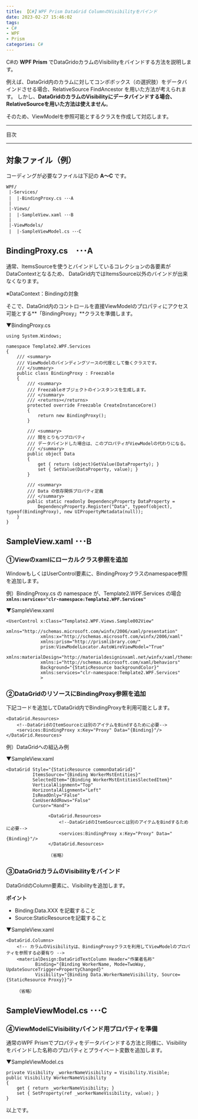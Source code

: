 ```yaml
---
title: 【C#】WPF Prism DataGrid ColumnのVisibilityをバインド
date: 2023-02-27 15:46:02
tags:
- C#
- WPF
- Prism
categories: C#
---
```


C#の **WPF Prism** でDataGridoカラムのVisibilityをバインドする方法を説明します。

例えば、DataGrid内のカラムに対してコンボボックス（の選択肢）をデータバインドさせる場合、RelativeSource FindAncestor を用いた方法が考えられます。
しかし、**DataGridのカラムのVisibilityにデータバインドする場合、RelativeSourceを用いた方法は使えません**。

そのため、ViewModelを参照可能とするクラスを作成して対応します。

___
目次
<!-- toc -->

___


## 対象ファイル（例）

コーディングが必要なファイルは下記の **A～C** です。

```
WPF/
 |-Services/
 |  |-BindingProxy.cs ･･･A
 |
 |-Views/
 |  |-SampleView.xaml ･･･B  
 |
 |-ViewModels/
 |  |-SampleViewModel.cs ･･･C  
```

## BindingProxy.cs　･･･A

通常、ItemsSourceを使うとバインドしているコレクションの各要素がDataContextとなるため、
DataGrid内ではItemsSource以外のバインドが出来なくなります。

※DataContext：Bindingの対象

そこで、DataGrid内のコントロールを直接ViewModelのプロパティにアクセス可能とする**「BindingProxy」**クラスを準備します。

▼BindingProxy.cs

```
using System.Windows;

namespace Template2.WPF.Services
{
    /// <summary>
    /// ViewModelのバインディングソースの代理として働くクラスです。
    /// </summary>
    public class BindingProxy : Freezable
    {
        /// <summary>
        /// Freezableオブジェクトのインスタンスを生成します。
        /// </summary>
        /// <returns></returns>
        protected override Freezable CreateInstanceCore()
        {
            return new BindingProxy();
        }

        /// <summary>
        /// 間をとりもつプロパティ
        /// データバインドした場合は、このプロパティがViewModelの代わりになる。
        /// </summary>
        public object Data
        {
            get { return (object)GetValue(DataProperty); }
            set { SetValue(DataProperty, value); }
        }

        /// <summary>
        /// Data の依存関係プロパティ定義
        /// </summary>
        public static readonly DependencyProperty DataProperty =
            DependencyProperty.Register("Data", typeof(object), typeof(BindingProxy), new UIPropertyMetadata(null));
    }
}
```

## SampleView.xaml ･･･B  

### ①Viewのxamlにローカルクラス参照を追加

WindowもしくはUserControl要素に、BindingProxyクラスのnamespace参照を追加します。

例）BindingProxy.cs の namespace が、Template2.WPF.Services の場合
**`xmlns:services="clr-namespace:Template2.WPF.Services"`**

▼SampleView.xaml
```
<UserControl x:Class="Template2.WPF.Views.Sample002View"
             xmlns="http://schemas.microsoft.com/winfx/2006/xaml/presentation"
             xmlns:x="http://schemas.microsoft.com/winfx/2006/xaml"
             xmlns:prism="http://prismlibrary.com/"             
             prism:ViewModelLocator.AutoWireViewModel="True"
             xmlns:materialDesign="http://materialdesigninxaml.net/winfx/xaml/themes"
             xmlns:i="http://schemas.microsoft.com/xaml/behaviors"
             Background="{StaticResource backgroundColor}"
             xmlns:services="clr-namespace:Template2.WPF.Services"
             >
```

### ②DataGridのリソースにBindingProxy参照を追加

下記コードを追加してDataGrid内でBindingProxyを利用可能とします。

```
<DataGrid.Resources>
    <!--DataGridのItemSourceとは別のアイテムをBindするために必要-->
    <services:BindingProxy x:Key="Proxy" Data="{Binding}"/>
</DataGrid.Resources>
```

例）DataGridへの組込み例

▼SampleView.xaml
```
<DataGrid Style="{StaticResource commonDataGrid}"
          ItemsSource="{Binding WorkerMstEntities}"
          SelectedItem="{Binding WorkerMstEntitiesSlectedItem}"
          VerticalAlignment="Top"
          HorizontalAlignment="Left"
          IsReadOnly="False"
          CanUserAddRows="False"
          Cursor="Hand">

                <DataGrid.Resources>
                    <!--DataGridのItemSourceとは別のアイテムをBindするために必要-->
                    <services:BindingProxy x:Key="Proxy" Data="{Binding}"/>
                </DataGrid.Resources>

                （省略）
```

### ③DataGridカラムのVisibilityをバインド

DataGridのColumn要素に、Visibilityを追加します。

**ポイント**
- Binding:Data.XXX を記載すること
- Source:StaticResourceを記載すること

▼SampleView.xaml
```
<DataGrid.Columns>
    <!-- カラムのVisibilityは、BindingProxyクラスを利用してViewModelのプロパティを参照する必要有り -->
    <materialDesign:DataGridTextColumn Header="作業者名称"
           Binding="{Binding WorkerName, Mode=TwoWay, UpdateSourceTrigger=PropertyChanged}"
           Visibility="{Binding Data.WorkerNameVisibility, Source={StaticResource Proxy}}">

    （省略）
```

## SampleViewModel.cs ･･･C    

### ④ViewModelにVisibilityバインド用プロパティを準備

通常のWPF Prismでプロパティをデータバインドする方法と同様に、Visibilityをバインドした名称のプロパティとプライベート変数を追加します。

▼SampleViewModel.cs
```
private Visibility _workerNameVisibility = Visibility.Visible;
public Visibility WorkerNameVisibility
{
    get { return _workerNameVisibility; }
    set { SetProperty(ref _workerNameVisibility, value); }
}
```

以上です。
